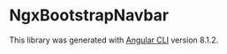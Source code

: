 # NgxBootstrapNavbar

This library was generated with [Angular CLI](https://github.com/angular/angular-cli) version 8.1.2.
